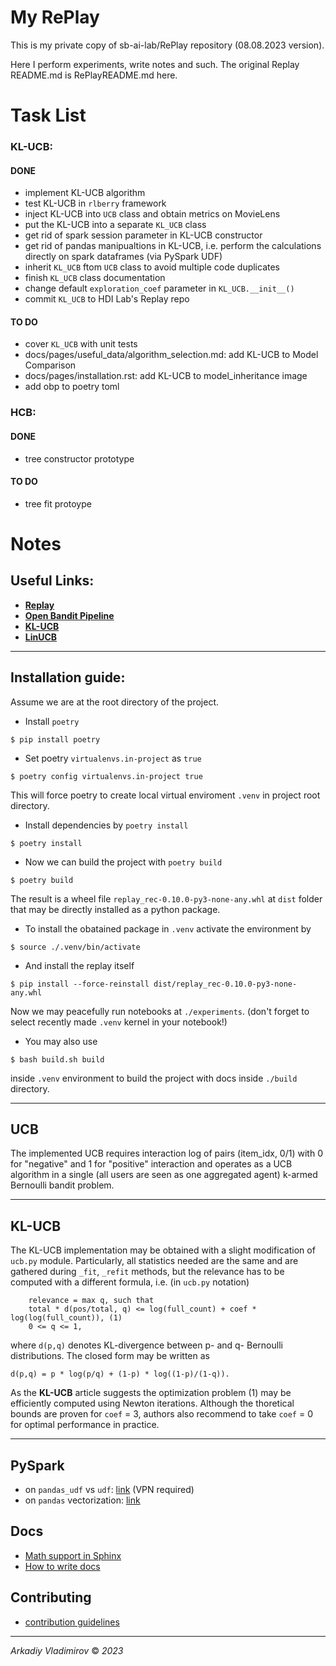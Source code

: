 # My RePlay

This is my private copy of sb-ai-lab/RePlay repository (08.08.2023 version). 

Here I perform experiments, write notes and such. The original Replay README.md 
is RePlayREADME.md here.

# Task List
### KL-UCB:
#### DONE
- implement KL-UCB algorithm
- test KL-UCB in `rlberry` framework
- inject KL-UCB into `UCB` class and obtain metrics on MovieLens
- put the KL-UCB into a separate `KL_UCB` class
- get rid of spark session parameter in KL-UCB constructor
- get rid of pandas manipualtions in KL-UCB, i.e. perform the calculations directly on spark dataframes (via PySpark UDF)
- inherit `KL_UCB` ftom `UCB` class to avoid multiple code duplicates
- finish `KL_UCB` class documentation 
- change default `exploration_coef` parameter in `KL_UCB.__init__()`
- commit `KL_UCB` to HDI Lab's Replay repo
#### TO DO
- cover `KL_UCB` with unit tests
- docs/pages/useful_data/algorithm_selection.md: add KL-UCB to Model Comparison
- docs/pages/installation.rst: add KL-UCB to model_inheritance image
- add obp to poetry toml

### HCB:
#### DONE
- tree constructor prototype 
#### TO DO
- tree fit protoype



# Notes

## Useful Links:
- [**Replay**](https://github.com/sb-ai-lab/RePlay)
- [**Open Bandit Pipeline**](https://github.com/st-tech/zr-obp?ysclid=li50kcw2ru470022012)
- [**KL-UCB**](https://arxiv.org/pdf/1102.2490.pdf)
- [**LinUCB**](https://arxiv.org/pdf/1003.0146.pdf)
________________________________________________________________________________

## Installation guide:

Assume we are at the root directory of the project.
- Install `poetry`
```
$ pip install poetry
```
- Set poetry `virtualenvs.in-project` as `true`
```
$ poetry config virtualenvs.in-project true
```
This will force poetry to 
create local virtual enviroment `.venv` in project root directory.

- Install dependencies by `poetry install`
```
$ poetry install
```
- Now we can build the project with `poetry build`
```
$ poetry build
```
The result is a wheel file `replay_rec-0.10.0-py3-none-any.whl` 
at `dist` folder that may be directly installed as a python package.
- To install the obatained package in `.venv` activate the environment by 
```
$ source ./.venv/bin/activate
```
- And install the replay itself
```
$ pip install --force-reinstall dist/replay_rec-0.10.0-py3-none-any.whl
```
Now we may peacefully run notebooks at `./experiments`. (don't forget to select 
recently made `.venv` kernel in your notebook!)
- You may also use
```
$ bash build.sh build
```
inside `.venv` environment to build the project with docs inside `./build` 
directory. 

________________________________________________________________________________

## UCB
The implemented UCB requires interaction log of pairs (item_idx, 0/1) with 0 
for "negative" and 1 for "positive" interaction and operates as a UCB algorithm 
in a single (all users are seen as one aggregated agent) k-armed Bernoulli 
bandit problem. 
________________________________________________________________________________

## KL-UCB
The KL-UCB implementation may be obtained with a slight modification of 
`ucb.py` module. Particularly, all statistics needed are the same and are 
gathered during `_fit`, `_refit` methods, but the relevance has to be computed 
with a different formula, i.e. (in `ucb.py` notation)
```
    relevance = max q, such that
    total * d(pos/total, q) <= log(full_count) + coef * log(log(full_count)), (1)
    0 <= q <= 1,
```
where `d(p,q)` denotes KL-divergence between p- and q- Bernoulli distributions. 
The closed form may be written as
```
d(p,q) = p * log(p/q) + (1-p) * log((1-p)/(1-q)).
```
As the **KL-UCB** article suggests the optimization problem (1) may be 
efficiently computed using Newton iterations. Although the thoretical bounds 
are proven for `coef` = 3, authors also recommend to take `coef` = 0 for 
optimal performance in practice.
________________________________________________________________________________

## PySpark
- on `pandas_udf` vs `udf`: [link](https://www.databricks.com/blog/2017/10/30/introducing-vectorized-udfs-for-pyspark.html) (VPN required)
- on `pandas` vectorization: [link](https://pythonspeed.com/articles/pandas-vectorization/)

## Docs
- [Math support in Sphinx](https://sphinx-experiment.readthedocs.io/en/latest/ext/math.html)
- [How to write docs](https://www.writethedocs.org/guide/writing/beginners-guide-to-docs/)

## Contributing
- [contribution guidelines](https://github.com/sb-ai-lab/RePlay/blob/main/CONTRIBUTING.md)
________________________________________________________________________________
*Arkadiy Vladimirov* © *2023*

